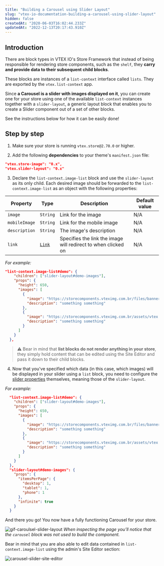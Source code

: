 ```yaml
---
title: "Building a Carousel using Slider Layout"
slug: "vtex-io-documentation-building-a-carousel-using-slider-layout"
hidden: false
createdAt: "2020-06-03T16:02:44.233Z"
updatedAt: "2022-12-13T20:17:43.910Z"
---
```


## Introduction

There are block types in VTEX IO's Store Framework that instead of being responsible for rendering store components, such as the `shelf`, they **carry and provide data to their subsequent child blocks**.

These blocks are instances of a `list-context` interface called `lists`. They are exported by the `vtex.list-context` app.

Since **a Carousel is a slider with images displayed on it**, you can create one for your store using one of the available `list-context` instances together with a `slider-layout`, a generic layout block that enables you to create a Slider component out of a set of other blocks.

See the instructions below for how it can be easily done!

## Step by step

1. Make sure your store is running `vtex.store@2.70.0` or higher.

2. Add the following **dependencies** to your theme's `manifest.json` file:

```json
"vtex.store-image": "0.x",
"vtex.slider-layout": "0.x"
```

3. Declare the `list-context.image-list` block and use the `slider-layout` as its only child. Each desired image should be forwarded to the `list-context.image-list` as an object with the following properties:

| Property      | Type                                                                                                                                | Description                                                   | Default value |
| ------------- | ----------------------------------------------------------------------------------------------------------------------------------- | ------------------------------------------------------------- | ------------- |
| `image`       | `String`                                                                                                                            | Link for the image                                            | N/A           |
| `mobileImage` | `String`                                                                                                                            | Link for the mobile image                                     | N/A           |
| `description` | `String`                                                                                                                            | The image's description                                       | N/A           |
| `link`        | [`Link`](https://github.com/vtex-apps/native-types/blob/f63aeeb8f6e62f4a9aaec052a8be34973be7389b/pages/contentSchemas.json#L52-L74) | Specifies the link the image will redirect to when clicked on | N/A           |

*For example:*

```json
"list-context.image-list#demo": {
    "children": ["slider-layout#demo-images"],
    "props": {
      "height": 650,
      "images": [
        {
          "image": "https://storecomponents.vteximg.com.br/files/banner-infocard2.png",
          "description": "something something"
        },
        {
          "image": "https://storecomponents.vteximg.com.br/assets/vtex.file-manager-graphql/images/Group%207%20(1)%20(1)%20(1)%20(1)%20(1)___c6b3ed853fb16a08b265753b50e0c57a.png",
          "description": "something something"
        }
      ]
    }
  },
```

> ⚠️ Bear in mind that **list blocks do not render anything in your store**, they simply hold content that can be edited using the Site Editor and pass it down to their child blocks.

4. Now that you've specified which data (in this case, which images) will be displayed in your slider using a `list` block, you need to configure the [slider properties](https://developers.vtex.com/docs/guides/vtex-slider-layout) themselves, meaning those of the `slider-layout`.

*For example:*

```json
  "list-context.image-list#demo": {
    "children": ["slider-layout#demo-images"],
    "props": {
      "height": 650,
      "images": [
        {
          "image": "https://storecomponents.vteximg.com.br/files/banner-infocard2.png",
          "description": "something something"
        },
        {
          "image": "https://storecomponents.vteximg.com.br/assets/vtex.file-manager-graphql/images/Group%207%20(1)%20(1)%20(1)%20(1)%20(1)___c6b3ed853fb16a08b265753b50e0c57a.png",
          "description": "something something"
        }
      ]
    }
  },
  "slider-layout#demo-images": {
    "props": {
      "itemsPerPage": {
        "desktop": 1,
        "tablet": 1,
        "phone": 1
      },
      "infinite": true
    }
  }
```

And there you go! You now have a fully functioning Carousel for your store.

![gif-caroulsel-slider-layout](https://cdn.jsdelivr.net/gh/vtexdocs/dev-portal-content@main/images/vtex-io-documentation-building-a-carousel-using-slider-layout-0.gif)
*When inspecting the page you’ll notice that the `carousel` block was not used to build the component.*

Bear in mind that you are also able to edit data contained in `list-context.image-list` using the admin's Site Editor section:

![carousel-slider-site-editor](https://cdn.jsdelivr.net/gh/vtexdocs/dev-portal-content@main/images/vtex-io-documentation-building-a-carousel-using-slider-layout-1.png)
